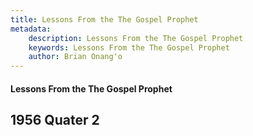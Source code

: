 ```yaml
---
title: Lessons From the The Gospel Prophet
metadata:
    description: Lessons From the The Gospel Prophet
    keywords: Lessons From the The Gospel Prophet
    author: Brian Onang'o
---
```


#### Lessons From the The Gospel Prophet

## 1956 Quater 2
